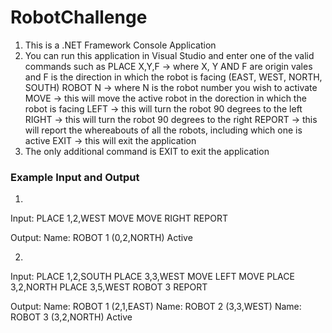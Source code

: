 # RobotChallenge

1. This is a .NET Framework Console Application
2. You can run this application in Visual Studio and enter one of the valid commands such as 
PLACE X,Y,F     -> where X, Y AND F are origin vales and F is the direction in which the robot is facing (EAST, WEST, NORTH, SOUTH) 
ROBOT N         -> where N is the robot number you wish to activate
MOVE            -> this will move the active robot in the dorection in which the robot is facing
LEFT            -> this will turn the robot 90 degrees to the left
RIGHT           -> this will turn the robot 90 degrees to the right
REPORT          -> this will report the whereabouts of all the robots, including which one is active
EXIT            -> this will exit the application
3. The only additional command is EXIT to exit the application

### Example Input and Output

1. 
Input:
PLACE 1,2,WEST
MOVE
MOVE
RIGHT 
REPORT

Output:
Name: ROBOT 1 (0,2,NORTH) Active

2.
Input:
PLACE 1,2,SOUTH
PLACE 3,3,WEST
MOVE
LEFT
MOVE
PLACE 3,2,NORTH
PLACE 3,5,WEST
ROBOT 3
REPORT

Output:
Name: ROBOT 1 (2,1,EAST)
Name: ROBOT 2 (3,3,WEST)
Name: ROBOT 3 (3,2,NORTH) Active


